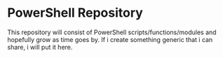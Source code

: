 # PowerShell Repository

This repository will consist of PowerShell scripts/functions/modules and hopefully grow as time goes by.
If i create something generic that i can share, i will put it here.
